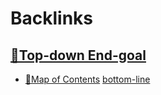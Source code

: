 
# Backlinks
## [🌲Top-down End-goal](<🌲Top-down End-goal.md>)
- [🧭Map of Contents](<🧭Map of Contents.md>) [bottom-line](<bottom-line.md>)

